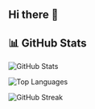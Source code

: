 ## Hi there 👋

<!--
**edops973/edops973** is a ✨ _special_ ✨ repository because its `README.md` (this file) appears on your GitHub profile.

Here are some ideas to get you started:

- 🔭 I’m currently working on ...
- 🌱 I’m currently learning ...
- 👯 I’m looking to collaborate on ...
- 🤔 I’m looking for help with ...
- 💬 Ask me about ...
- 📫 How to reach me: ...
- 😄 Pronouns: ...
- ⚡ Fun fact: ...
-->

## 📊 GitHub Stats

![GitHub Stats](https://github-readme-stats.vercel.app/api?username=edops973&show_icons=true&theme=radical)

![Top Languages](https://github-readme-stats.vercel.app/api/top-langs/?username=edops973&layout=compact&theme=radical)

![GitHub Streak](https://github-readme-streak-stats.herokuapp.com/?user=edops973&theme=radical)
